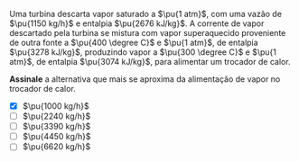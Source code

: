 Uma turbina descarta vapor saturado a $\pu{1 atm}$, com uma vazão de $\pu{1150 kg/h}$ e entalpia $\pu{2676 kJ/kg}$. A corrente de vapor descartado pela turbina se mistura com vapor superaquecido proveniente de outra fonte a $\pu{400 \degree C}$ e $\pu{1 atm}$, de entalpia $\pu{3278 kJ/kg}$, produzindo vapor a $\pu{300 \degree C}$ e $\pu{1 atm}$, de entalpia $\pu{3074 kJ/kg}$, para alimentar um trocador de calor.

**Assinale** a alternativa que mais se aproxima da alimentação de vapor no trocador de calor.

- [x] $\pu{1000 kg/h}$
- [ ] $\pu{2240 kg/h}$
- [ ] $\pu{3390 kg/h}$
- [ ] $\pu{4450 kg/h}$
- [ ] $\pu{6620 kg/h}$
